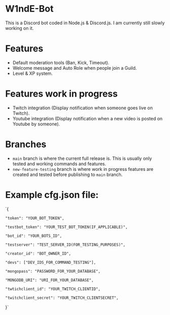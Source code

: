 # W1ndE-Bot
This is a Discord bot coded in Node.js & Discord.js. I am currently still slowly working on it.
# Features
- Default moderation tools (Ban, Kick, Timeout).
- Welcome message and Auto Role when people join a Guild.
- Level & XP system.
# Features work in progress
- Twitch integration (Display notification when someone goes live on Twitch).
- Youtube integration (Display notification when a new video is posted on Youtube by someone).
# Branches
- `main` branch is where the current full release is. This is usually only tested and working commands and features.
- `new-feature-testing` branch is where work in progress features are created and tested before publishing to `main` branch.
# Example cfg.json file:
`{

    "token": "YOUR_BOT_TOKEN",

    "testbot_token": "YOUR_TEST_BOT_TOKEN(IF_APPLICABLE)",

    "bot_id": "YOUR_BOTS_ID",

    "testserver": "TEST_SERVER_ID(FOR_TESTING_PURPOSES)",

    "creator_id": "BOT_OWNER_ID",

    "devs": ["DEV_IDS_FOR_COMMAND_TESTING"],

    "mongopass": "PASSWORD_FOR_YOUR_DATABASE",

    "MONGODB_URI": "URI_FOR_YOUR_DATABASE",

    "twtichclient_id": "YOUR_TWITCH_CLIENTID",

    "twitchclient_secret": "YOUR_TWITCH_CLIENTSECRET",
    
}`